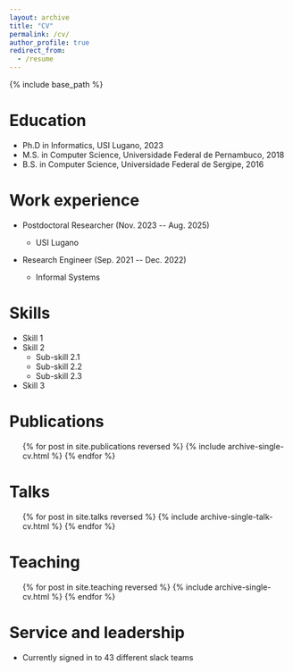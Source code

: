 ```yaml
---
layout: archive
title: "CV"
permalink: /cv/
author_profile: true
redirect_from:
  - /resume
---
```


{% include base_path %}

Education
======
* Ph.D in Informatics, USI Lugano, 2023
* M.S. in Computer Science, Universidade Federal de Pernambuco, 2018
* B.S. in Computer Science, Universidade Federal de Sergipe, 2016

Work experience
======
* Postdoctoral Researcher (Nov. 2023 -- Aug. 2025)
  * USI Lugano

* Research Engineer (Sep. 2021 -- Dec. 2022)
  * Informal Systems
  
Skills
======
* Skill 1
* Skill 2
  * Sub-skill 2.1
  * Sub-skill 2.2
  * Sub-skill 2.3
* Skill 3

Publications
======
  <ul>{% for post in site.publications reversed %}
    {% include archive-single-cv.html %}
  {% endfor %}</ul>
  
Talks
======
  <ul>{% for post in site.talks reversed %}
    {% include archive-single-talk-cv.html  %}
  {% endfor %}</ul>
  
Teaching
======
  <ul>{% for post in site.teaching reversed %}
    {% include archive-single-cv.html %}
  {% endfor %}</ul>
  
Service and leadership
======
* Currently signed in to 43 different slack teams
